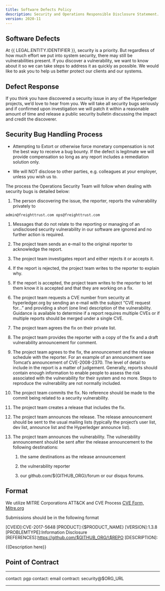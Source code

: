 ```yaml
---
title: Software Defects Policy
description: Security and Operations Responsible Disclosure Statement.
version: 2020-11
---
```


## Software Defects

At {{ LEGAL.ENTITY.IDENTIFIER }}, security is a priority. But regardless of
how much effort we put into system security, there may still be
vulnerabilities present. If you discover a vulnerability, we want to
know about it so we can take steps to address it as quickly as possible.
We would like to ask you to help us better protect our clients and our
systems.

## Defect Response

If you think you have discovered a security issue in any of the
Hyperledger projects, we’d love to hear from you. We will take all
security bugs seriously and if confirmed upon investigation we will
patch it within a reasonable amount of time and release a public
security bulletin discussing the impact and credit the discoverer.

## Security Bug Handling Process

<div class="important">

- Attempting to Extort or otherwise force monetary compensation is not
  the best way to receive a bug bounty. If the defect is legitmate we
  will provide compensation so long as any report includes a
  remediation solution only.

- We will NOT disclose to other parties, e.g. colleagues at your
  employer, unless you wish us to.

</div>

The process the Operations Security Team will follow when dealing with
security bugs is detailed below:

1.  The person discovering the issue, the reporter, reports the
    vulnerability privately to

`admin@freighttrust.com ops@freighttrust.com`

1.  Messages that do not relate to the reporting or managing of an
    undisclosed security vulnerability in our software are ignored and
    no further action is required.

2.  The project team sends an e-mail to the original reporter to
    acknowledge the report.

3.  The project team investigates report and either rejects it or
    accepts it.

4.  If the report is rejected, the project team writes to the reporter
    to explain why.

5.  If the report is accepted, the project team writes to the reporter
    to let them know it is accepted and that they are working on a fix.

6.  The project team requests a CVE number from security at
    hyperledger.org by sending an e-mail with the subject “CVE request
    for…” and providing a short (one line) description of the
    vulnerability. Guidance is available to determine if a report
    requires multiple CVEs or if multiple reports should be merged under
    a single CVE.

7.  The project team agrees the fix on their private list.

8.  The project team provides the reporter with a copy of the fix and a
    draft vulnerability announcement for comment.

9.  The project team agrees to the fix, the announcement and the release
    schedule with the reporter. For an example of an announcement see
    Tomcat’s announcement of CVE-2008-2370. The level of detail to
    include in the report is a matter of judgement. Generally, reports
    should contain enough information to enable people to assess the
    risk associated with the vulnerability for their system and no more.
    Steps to reproduce the vulnerability are not normally included.

10. The project team commits the fix. No reference should be made to the
    commit being related to a security vulnerability.

11. The project team creates a release that includes the fix.

12. The project team announces the release. The release announcement
    should be sent to the usual mailing lists (typically the project’s
    user list, dev list, announce list and the Hyperledger announce
    list).

13. The project team announces the vulnerability. The vulnerability
    announcement should be sent after the release announcement to the
    following destinations:

    1.  the same destinations as the release announcement

    2.  the vulnerability reporter

    3.  our github.com/\${GITHUB_ORG}/forum or our disqus forums.

## Format

We utilize MITRE Corporations ATT\&CK and CVE Process [CVE Form,
Mitre.org](https://cveform.mitre.org/)

Submissions should be in the following format

<div class="informalexample">

\[CVEID\]:CVE-2017-5648 \[PRODUCT\]:{$PRODUCT_NAME} \[VERSION\]:1.3.8
\[PROBLEMTYPE\]:Information Disclosure
\[REFERENCES\]:https://github.com/$GITHUB_ORG/\$REPO \[DESCRIPTION\]:

{{Description here}}

</div>

## Point of Contract

---

contact: pgp
contact: email
contract: security@\$ORG_URL

---
